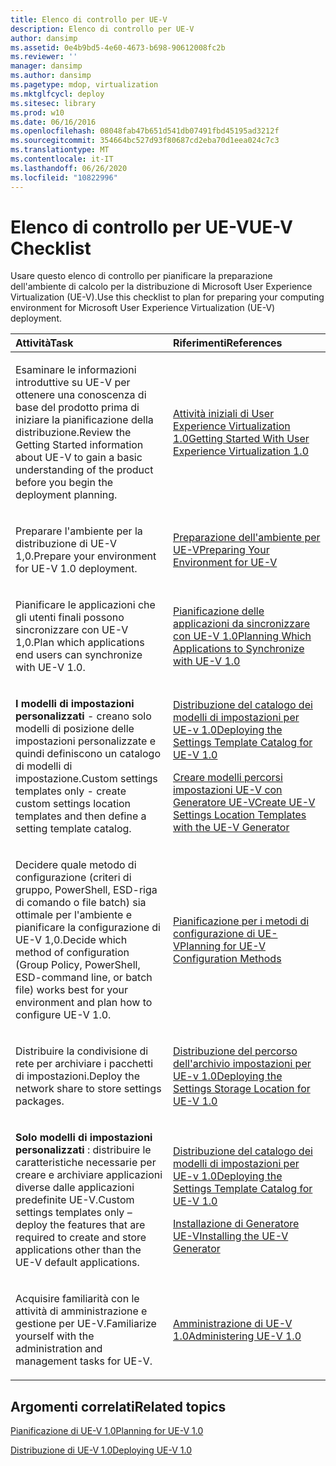```yaml
---
title: Elenco di controllo per UE-V
description: Elenco di controllo per UE-V
author: dansimp
ms.assetid: 0e4b9bd5-4e60-4673-b698-90612008fc2b
ms.reviewer: ''
manager: dansimp
ms.author: dansimp
ms.pagetype: mdop, virtualization
ms.mktglfcycl: deploy
ms.sitesec: library
ms.prod: w10
ms.date: 06/16/2016
ms.openlocfilehash: 08048fab47b651d541db07491fbd45195ad3212f
ms.sourcegitcommit: 354664bc527d93f80687cd2eba70d1eea024c7c3
ms.translationtype: MT
ms.contentlocale: it-IT
ms.lasthandoff: 06/26/2020
ms.locfileid: "10822996"
---
```

# <span data-ttu-id="03ffb-103">Elenco di controllo per UE-V</span><span class="sxs-lookup"><span data-stu-id="03ffb-103">UE-V Checklist</span></span>


<span data-ttu-id="03ffb-104">Usare questo elenco di controllo per pianificare la preparazione dell'ambiente di calcolo per la distribuzione di Microsoft User Experience Virtualization (UE-V).</span><span class="sxs-lookup"><span data-stu-id="03ffb-104">Use this checklist to plan for preparing your computing environment for Microsoft User Experience Virtualization (UE-V) deployment.</span></span>

<table>
<colgroup>
<col width="50%" />
<col width="50%" />
</colgroup>
<thead>
<tr class="header">
<th align="left"><span data-ttu-id="03ffb-105">Attività</span><span class="sxs-lookup"><span data-stu-id="03ffb-105">Task</span></span></th>
<th align="left"><span data-ttu-id="03ffb-106">Riferimenti</span><span class="sxs-lookup"><span data-stu-id="03ffb-106">References</span></span></th>
</tr>
</thead>
<tbody>
<tr class="odd">
<td align="left"><p><span data-ttu-id="03ffb-107">Esaminare le informazioni introduttive su UE-V per ottenere una conoscenza di base del prodotto prima di iniziare la pianificazione della distribuzione.</span><span class="sxs-lookup"><span data-stu-id="03ffb-107">Review the Getting Started information about UE-V to gain a basic understanding of the product before you begin the deployment planning.</span></span></p></td>
<td align="left"><p><a href="getting-started-with-user-experience-virtualization-10.md" data-raw-source="[Getting Started With User Experience Virtualization 1.0](getting-started-with-user-experience-virtualization-10.md)"><span data-ttu-id="03ffb-108">Attività iniziali di User Experience Virtualization 1.0</span><span class="sxs-lookup"><span data-stu-id="03ffb-108">Getting Started With User Experience Virtualization 1.0</span></span></a></p></td>
</tr>
<tr class="even">
<td align="left"><p><span data-ttu-id="03ffb-109">Preparare l'ambiente per la distribuzione di UE-V 1,0.</span><span class="sxs-lookup"><span data-stu-id="03ffb-109">Prepare your environment for UE-V 1.0 deployment.</span></span></p></td>
<td align="left"><p><a href="preparing-your-environment-for-ue-v.md" data-raw-source="[Preparing Your Environment for UE-V](preparing-your-environment-for-ue-v.md)"><span data-ttu-id="03ffb-110">Preparazione dell'ambiente per UE-V</span><span class="sxs-lookup"><span data-stu-id="03ffb-110">Preparing Your Environment for UE-V</span></span></a></p></td>
</tr>
<tr class="odd">
<td align="left"><p><span data-ttu-id="03ffb-111">Pianificare le applicazioni che gli utenti finali possono sincronizzare con UE-V 1,0.</span><span class="sxs-lookup"><span data-stu-id="03ffb-111">Plan which applications end users can synchronize with UE-V 1.0.</span></span></p></td>
<td align="left"><p><a href="planning-which-applications-to-synchronize-with-ue-v-10.md" data-raw-source="[Planning Which Applications to Synchronize with UE-V 1.0](planning-which-applications-to-synchronize-with-ue-v-10.md)"><span data-ttu-id="03ffb-112">Pianificazione delle applicazioni da sincronizzare con UE-V 1.0</span><span class="sxs-lookup"><span data-stu-id="03ffb-112">Planning Which Applications to Synchronize with UE-V 1.0</span></span></a></p></td>
</tr>
<tr class="even">
<td align="left"><p><strong><span data-ttu-id="03ffb-113">I modelli di impostazioni personalizzati </strong> - creano solo modelli di posizione delle impostazioni personalizzate e quindi definiscono un catalogo di modelli di impostazione.</span><span class="sxs-lookup"><span data-stu-id="03ffb-113">Custom settings templates only</strong> - create custom settings location templates and then define a setting template catalog.</span></span></p></td>
<td align="left"><p><a href="deploying-the-settings-template-catalog-for-ue-v-10.md" data-raw-source="[Deploying the Settings Template Catalog for UE-V 1.0](deploying-the-settings-template-catalog-for-ue-v-10.md)"><span data-ttu-id="03ffb-114">Distribuzione del catalogo dei modelli di impostazioni per UE-v 1.0</span><span class="sxs-lookup"><span data-stu-id="03ffb-114">Deploying the Settings Template Catalog for UE-V 1.0</span></span></a></p>
<p><a href="create-ue-v-settings-location-templates-with-the-ue-v-generator.md" data-raw-source="[Create UE-V Settings Location Templates with the UE-V Generator](create-ue-v-settings-location-templates-with-the-ue-v-generator.md)"><span data-ttu-id="03ffb-115">Creare modelli percorsi impostazioni UE-V con Generatore UE-V</span><span class="sxs-lookup"><span data-stu-id="03ffb-115">Create UE-V Settings Location Templates with the UE-V Generator</span></span></a></p></td>
</tr>
<tr class="odd">
<td align="left"><p><span data-ttu-id="03ffb-116">Decidere quale metodo di configurazione (criteri di gruppo, PowerShell, ESD-riga di comando o file batch) sia ottimale per l'ambiente e pianificare la configurazione di UE-V 1,0.</span><span class="sxs-lookup"><span data-stu-id="03ffb-116">Decide which method of configuration (Group Policy, PowerShell, ESD-command line, or batch file) works best for your environment and plan how to configure UE-V 1.0.</span></span></p></td>
<td align="left"><p><a href="planning-for-ue-v-configuration-methods.md" data-raw-source="[Planning for UE-V Configuration Methods](planning-for-ue-v-configuration-methods.md)"><span data-ttu-id="03ffb-117">Pianificazione per i metodi di configurazione di UE-V</span><span class="sxs-lookup"><span data-stu-id="03ffb-117">Planning for UE-V Configuration Methods</span></span></a></p></td>
</tr>
<tr class="even">
<td align="left"><p><span data-ttu-id="03ffb-118">Distribuire la condivisione di rete per archiviare i pacchetti di impostazioni.</span><span class="sxs-lookup"><span data-stu-id="03ffb-118">Deploy the network share to store settings packages.</span></span></p></td>
<td align="left"><p><a href="deploying-the-settings-storage-location-for-ue-v-10.md" data-raw-source="[Deploying the Settings Storage Location for UE-V 1.0](deploying-the-settings-storage-location-for-ue-v-10.md)"><span data-ttu-id="03ffb-119">Distribuzione del percorso dell'archivio impostazioni per UE-v 1.0</span><span class="sxs-lookup"><span data-stu-id="03ffb-119">Deploying the Settings Storage Location for UE-V 1.0</span></span></a></p></td>
</tr>
<tr class="odd">
<td align="left"><p><strong><span data-ttu-id="03ffb-120">Solo modelli di impostazioni personalizzati </strong> : distribuire le caratteristiche necessarie per creare e archiviare applicazioni diverse dalle applicazioni predefinite UE-V.</span><span class="sxs-lookup"><span data-stu-id="03ffb-120">Custom settings templates only</strong> – deploy the features that are required to create and store applications other than the UE-V default applications.</span></span></p></td>
<td align="left"><p><a href="deploying-the-settings-template-catalog-for-ue-v-10.md" data-raw-source="[Deploying the Settings Template Catalog for UE-V 1.0](deploying-the-settings-template-catalog-for-ue-v-10.md)"><span data-ttu-id="03ffb-121">Distribuzione del catalogo dei modelli di impostazioni per UE-v 1.0</span><span class="sxs-lookup"><span data-stu-id="03ffb-121">Deploying the Settings Template Catalog for UE-V 1.0</span></span></a></p>
<p><a href="installing-the-ue-v-generator.md" data-raw-source="[Installing the UE-V Generator](installing-the-ue-v-generator.md)"><span data-ttu-id="03ffb-122">Installazione di Generatore UE-V</span><span class="sxs-lookup"><span data-stu-id="03ffb-122">Installing the UE-V Generator</span></span></a></p></td>
</tr>
<tr class="even">
<td align="left"><p><span data-ttu-id="03ffb-123">Acquisire familiarità con le attività di amministrazione e gestione per UE-V.</span><span class="sxs-lookup"><span data-stu-id="03ffb-123">Familiarize yourself with the administration and management tasks for UE-V.</span></span></p></td>
<td align="left"><p><a href="administering-ue-v-10.md" data-raw-source="[Administering UE-V 1.0](administering-ue-v-10.md)"><span data-ttu-id="03ffb-124">Amministrazione di UE-V 1.0</span><span class="sxs-lookup"><span data-stu-id="03ffb-124">Administering UE-V 1.0</span></span></a></p></td>
</tr>
</tbody>
</table>

 

## <span data-ttu-id="03ffb-125">Argomenti correlati</span><span class="sxs-lookup"><span data-stu-id="03ffb-125">Related topics</span></span>


[<span data-ttu-id="03ffb-126">Pianificazione di UE-V 1.0</span><span class="sxs-lookup"><span data-stu-id="03ffb-126">Planning for UE-V 1.0</span></span>](planning-for-ue-v-10.md)

[<span data-ttu-id="03ffb-127">Distribuzione di UE-V 1.0</span><span class="sxs-lookup"><span data-stu-id="03ffb-127">Deploying UE-V 1.0</span></span>](deploying-ue-v-10.md)

 

 





